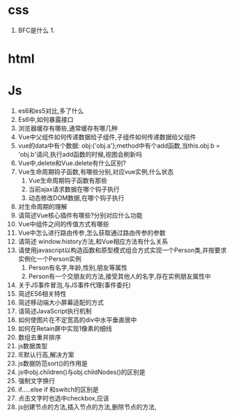 # css

1. BFC是什么
   1. 

# html

# Js

1. es6和es5对比,多了什么
2. Es6中,如何暴露接口
3. 浏览器缓存有哪些,通常缓存有哪几种
4. Vue中父组件如何传递数据给子组件,子组件如何传递数据给父组件
5. vue的data中有个数据: obj:{'obj.a'};method中有个add函数,当this.obj.b = 'obj.b'请问,执行add函数的时候,视图会刷新吗
6. Vue中,delete和Vue.delete有什么区别?
7. Vue生命周期钩子函数,有哪些分别,对应vue实例,什么状态
   1. Vue生命周期钩子函数有那些
   2. 当前ajax请求数据在哪个钩子执行
   3. 动态修改DOM数据,在哪个钩子执行
8. 对生命周期的理解
9. 请简述Vue核心插件有哪些?分别对应什么功能
10. Vue中组件之间的传值方式有哪些
11. Vue中怎么进行路由传参,怎么获取通过路由传参的参数
12. 请简述 window.history方法,和Vue相应方法有什么关系
13. 请使用javascript以构造函数和原型模式组合方式实现一个Person类,并按要求实例化一个Person实例
    1. Person有名字,年龄,性别,朋友等属性
    2. Person有一个交朋友的方法,接受其他人的名字,存在实例朋友属性中
14. 关于JS事件冒泡,与JS事件代理(事件委托)
15. 简述ES6相关特性
16. 简述移动端大小屏幕适配的方式
17. 请简述JavaScript执行机制
18. 如何使图片在不定宽高的div中水平垂直居中
19. 如何在Retain屏中实现1像素的细线
20. 数组去重并排序
21. js数据类型
22. IE默认行高,解决方案
23. js数据防范sort()的作用是
24. js中obj.children()与obj.childNodes()的区别是
25. 强制文字换行
26. if.....else if 和switch的区别是
27. 点击文字时也选中checkbox,应该
28. js创建节点的方法,插入节点的方法,删除节点的方法, 
